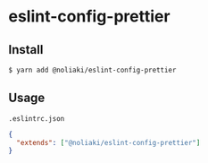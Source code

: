 # eslint-config-prettier

## Install

```sh
$ yarn add @noliaki/eslint-config-prettier
```

## Usage

`.eslintrc.json`

```json
{
  "extends": ["@noliaki/eslint-config-prettier"]
}
```
